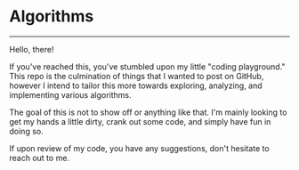 # Algorithms
----
Hello, there!

If you've reached this, you've stumbled upon my little "coding playground." This repo is the culmination of things that I wanted to post on GitHub, however I intend to tailor this more towards exploring, analyzing, and implementing various algorithms. 

The goal of this is not to show off or anything like that. I'm mainly looking to get my hands a little dirty, crank out some code, and simply have fun in doing so.

If upon review of my code, you have any suggestions, don't hesitate to reach out to me.